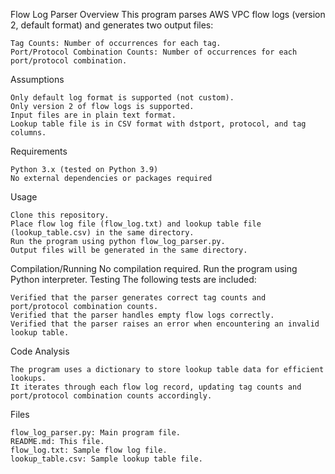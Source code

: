 Flow Log Parser
Overview
This program parses AWS VPC flow logs (version 2, default format) and generates two output files:

    Tag Counts: Number of occurrences for each tag.
    Port/Protocol Combination Counts: Number of occurrences for each port/protocol combination.

Assumptions

    Only default log format is supported (not custom).
    Only version 2 of flow logs is supported.
    Input files are in plain text format.
    Lookup table file is in CSV format with dstport, protocol, and tag columns.

Requirements

    Python 3.x (tested on Python 3.9)
    No external dependencies or packages required

Usage

    Clone this repository.
    Place flow log file (flow_log.txt) and lookup table file (lookup_table.csv) in the same directory.
    Run the program using python flow_log_parser.py.
    Output files will be generated in the same directory.

Compilation/Running
No compilation required. Run the program using Python interpreter.
Testing
The following tests are included:

    Verified that the parser generates correct tag counts and port/protocol combination counts.
    Verified that the parser handles empty flow logs correctly.
    Verified that the parser raises an error when encountering an invalid lookup table.


Code Analysis

    The program uses a dictionary to store lookup table data for efficient lookups.
    It iterates through each flow log record, updating tag counts and port/protocol combination counts accordingly.

Files

    flow_log_parser.py: Main program file.
    README.md: This file.
    flow_log.txt: Sample flow log file.
    lookup_table.csv: Sample lookup table file.
